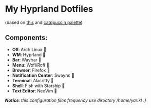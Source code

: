 # My Hyprland Dotfiles
(based on [this](https://github.com/Zproger/bspwm-dotfiles) and [catppuccin palette](https://catppuccin.com/palette))

## Components:
- **OS**: Arch Linux 󰣇
- **WM**: Hyprland 
- **Bar**: Waybar 
- **Menu**: Wofi/Rofi 󰍜
- **Browser**: Firefox 󰈹
- **Notification Center**: Swaync 󰂚
- **Terminal**: Alacritty 
- **Shell**: Fish with Starship 
- **Text Editor**: NeoVim 

***Notice**: this configuration files frequency use directory /home/yarik! :)*
